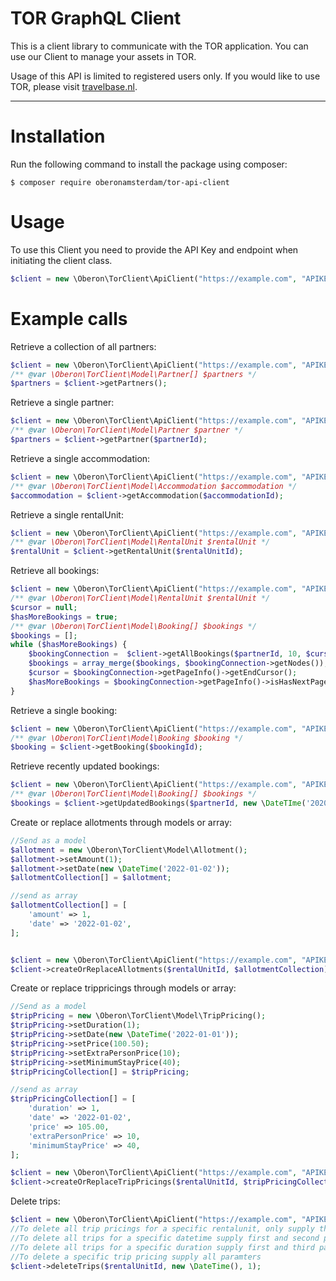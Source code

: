 TOR GraphQL Client
=======================

This is a client library to communicate with the TOR application. You can use our Client to manage your assets in TOR.

Usage of this API is limited to registered users only. If you would like to use TOR, please visit [travelbase.nl](https://travelbase.nl).


---
# Installation

Run the following command to install the package using composer:

```
$ composer require oberonamsterdam/tor-api-client
```

# Usage

To use this Client you need to provide the API Key and endpoint when initiating the client class.

```php
$client = new \Oberon\TorClient\ApiClient("https://example.com", "APIKEY");
```

# Example calls
Retrieve a collection of all partners:
```php
$client = new \Oberon\TorClient\ApiClient("https://example.com", "APIKEY");
/** @var \Oberon\TorClient\Model\Partner[] $partners */
$partners = $client->getPartners();
```
  
Retrieve a single partner:
```php
$client = new \Oberon\TorClient\ApiClient("https://example.com", "APIKEY");
/** @var \Oberon\TorClient\Model\Partner $partner */
$partners = $client->getPartner($partnerId);
```

Retrieve a single accommodation:
```php
$client = new \Oberon\TorClient\ApiClient("https://example.com", "APIKEY");
/** @var \Oberon\TorClient\Model\Accommodation $accommodation */
$accommodation = $client->getAccommodation($accommodationId);
```

Retrieve a single rentalUnit:
```php
$client = new \Oberon\TorClient\ApiClient("https://example.com", "APIKEY");
/** @var \Oberon\TorClient\Model\RentalUnit $rentalUnit */
$rentalUnit = $client->getRentalUnit($rentalUnitId);
```

Retrieve all bookings:
```php
$client = new \Oberon\TorClient\ApiClient("https://example.com", "APIKEY");
/** @var \Oberon\TorClient\Model\RentalUnit $rentalUnit */
$cursor = null;
$hasMoreBookings = true;
/** @var \Oberon\TorClient\Model\Booking[] $bookings */
$bookings = [];
while ($hasMoreBookings) {
    $bookingConnection =  $client->getAllBookings($partnerId, 10, $cursor);
    $bookings = array_merge($bookings, $bookingConnection->getNodes());
    $cursor = $bookingConnection->getPageInfo()->getEndCursor();
    $hasMoreBookings = $bookingConnection->getPageInfo()->isHasNextPage();
}
```

Retrieve a single booking:
```php
$client = new \Oberon\TorClient\ApiClient("https://example.com", "APIKEY");
/** @var \Oberon\TorClient\Model\Booking $booking */
$booking = $client->getBooking($bookingId);
```

Retrieve recently updated bookings:
```php
$client = new \Oberon\TorClient\ApiClient("https://example.com", "APIKEY");
/** @var \Oberon\TorClient\Model\Booking[] $bookings */
$bookings = $client->getUpdatedBookings($partnerId, new \DateTIme('2020-01-01'));
```

Create or replace allotments through models or array:
```php
//Send as a model
$allotment = new \Oberon\TorClient\Model\Allotment();
$allotment->setAmount(1);
$allotment->setDate(new \DateTime('2022-01-02'));
$allotmentCollection[] = $allotment;

//send as array
$allotmentCollection[] = [
    'amount' => 1,
    'date' => '2022-01-02',
];


$client = new \Oberon\TorClient\ApiClient("https://example.com", "APIKEY");
$client->createOrReplaceAllotments($rentalUnitId, $allotmentCollection);
```


Create or replace trippricings through models or array:
```php
//Send as a model
$tripPricing = new \Oberon\TorClient\Model\TripPricing();
$tripPricing->setDuration(1);
$tripPricing->setDate(new \DateTime('2022-01-01'));
$tripPricing->setPrice(100.50);
$tripPricing->setExtraPersonPrice(10);
$tripPricing->setMinimumStayPrice(40);
$tripPricingCollection[] = $tripPricing;

//send as array
$tripPricingCollection[] = [
    'duration' => 1,
    'date' => '2022-01-02',
    'price' => 105.00,
    'extraPersonPrice' => 10,
    'minimumStayPrice' => 40,
];

$client = new \Oberon\TorClient\ApiClient("https://example.com", "APIKEY");
$client->createOrReplaceTripPricings($rentalUnitId, $tripPricingCollection);
```

Delete trips:
```php
$client = new \Oberon\TorClient\ApiClient("https://example.com", "APIKEY");
//To delete all trip pricings for a specific rentalunit, only supply the first parameter. 
//To delete all trips for a specific datetime supply first and second parameter.
//To delete all trips for a specific duration supply first and third parameter
//To delete a specific trip pricing supply all paramters
$client->deleteTrips($rentalUnitId, new \DateTime(), 1);
```

